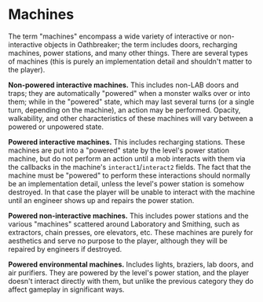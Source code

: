 # Machines

The term "machines" encompass a wide variety of interactive or non-interactive
objects in Oathbreaker; the term includes doors, recharging machines, power
stations, and many other things. There are several types of machines (this is
purely an implementation detail and shouldn't matter to the player).

**Non-powered interactive machines.** This includes non-LAB doors and traps;
they are automatically "powered" when a monster walks over or into them; while
in the "powered" state, which may last several turns (or a single turn,
depending on the machine), an action may be performed. Opacity, walkability, and
other characteristics of these machines will vary between a powered or unpowered
state.

**Powered interactive machines.** This includes recharging stations. These
machines are put into a "powered" state by the level's power station machine,
but do not perform an action until a mob interacts with them via the callbacks
in the machine's `interact1`/`interact2` fields. The fact that the machine must
be "powered" to perform these interactions should normally be an implementation
detail, unless the level's power station is somehow destroyed. In that case the
player will be unable to interact with the machine until an engineer shows up
and repairs the power station.

**Powered non-interactive machines.** This includes power stations and the
various "machines" scattered around Laboratory and Smithing, such as extractors,
chain presses, ore elevators, etc. These machines are purely for aesthetics and
serve no purpose to the player, although they will be repaired by engineers if
destroyed.

**Powered environmental machines.** Includes lights, braziers, lab doors, and
air purifiers. They are powered by the level's power station, and the player
doesn't interact directly with them, but unlike the previous category they do
affect gameplay in significant ways.
